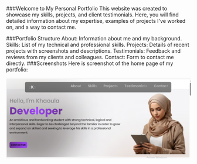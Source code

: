 ###Welcome to My Personal Portfolio
This website was created to showcase my skills, projects, and client testimonials. Here, you will find detailed information about my expertise, examples of projects I've worked on, and a way to contact me.

###Portfolio Structure
About: Information about me and my background.
Skills: List of my technical and professional skills.
Projects: Details of recent projects with screenshots and descriptions.
Testimonials: Feedback and reviews from my clients and colleagues.
Contact: Form to contact me directly.
###Screenshots
Here is screenshot of the home page of my portfolio:

![Screenshot](react-portfolio/CapturePortfolio.png)


